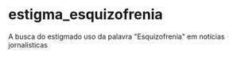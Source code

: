 # estigma_esquizofrenia
A busca do estigmado uso da palavra "Esquizofrenia" em notícias jornalísticas
